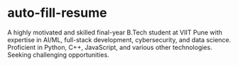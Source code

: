 # auto-fill-resume
A highly motivated and skilled final-year B.Tech student at VIIT Pune with expertise in AI/ML, full-stack development, cybersecurity, and data science.  Proficient in Python, C++, JavaScript, and various other technologies.  Seeking challenging opportunities.
